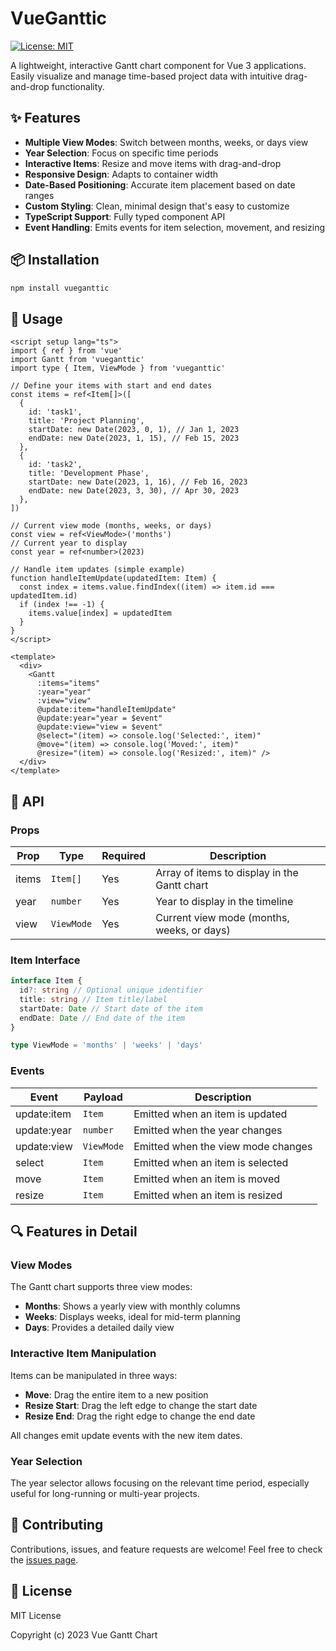 # VueGanttic

[![License: MIT](https://img.shields.io/badge/License-MIT-blue.svg)](https://opensource.org/licenses/MIT)

A lightweight, interactive Gantt chart component for Vue 3 applications. Easily visualize and manage time-based project data with intuitive drag-and-drop functionality.

## ✨ Features

- **Multiple View Modes**: Switch between months, weeks, or days view
- **Year Selection**: Focus on specific time periods
- **Interactive Items**: Resize and move items with drag-and-drop
- **Responsive Design**: Adapts to container width
- **Date-Based Positioning**: Accurate item placement based on date ranges
- **Custom Styling**: Clean, minimal design that's easy to customize
- **TypeScript Support**: Fully typed component API
- **Event Handling**: Emits events for item selection, movement, and resizing

## 📦 Installation

```bash
npm install vueganttic
```

## 🚀 Usage

```vue
<script setup lang="ts">
import { ref } from 'vue'
import Gantt from 'vueganttic'
import type { Item, ViewMode } from 'vueganttic'

// Define your items with start and end dates
const items = ref<Item[]>([
  {
    id: 'task1',
    title: 'Project Planning',
    startDate: new Date(2023, 0, 1), // Jan 1, 2023
    endDate: new Date(2023, 1, 15), // Feb 15, 2023
  },
  {
    id: 'task2',
    title: 'Development Phase',
    startDate: new Date(2023, 1, 16), // Feb 16, 2023
    endDate: new Date(2023, 3, 30), // Apr 30, 2023
  },
])

// Current view mode (months, weeks, or days)
const view = ref<ViewMode>('months')
// Current year to display
const year = ref<number>(2023)

// Handle item updates (simple example)
function handleItemUpdate(updatedItem: Item) {
  const index = items.value.findIndex((item) => item.id === updatedItem.id)
  if (index !== -1) {
    items.value[index] = updatedItem
  }
}
</script>

<template>
  <div>
    <Gantt
      :items="items"
      :year="year"
      :view="view"
      @update:item="handleItemUpdate"
      @update:year="year = $event"
      @update:view="view = $event"
      @select="(item) => console.log('Selected:', item)"
      @move="(item) => console.log('Moved:', item)"
      @resize="(item) => console.log('Resized:', item)" />
  </div>
</template>
```

## 📝 API

### Props

| Prop  | Type       | Required | Description                                  |
| ----- | ---------- | -------- | -------------------------------------------- |
| items | `Item[]`   | Yes      | Array of items to display in the Gantt chart |
| year  | `number`   | Yes      | Year to display in the timeline              |
| view  | `ViewMode` | Yes      | Current view mode (months, weeks, or days)   |

### Item Interface

```typescript
interface Item {
  id?: string // Optional unique identifier
  title: string // Item title/label
  startDate: Date // Start date of the item
  endDate: Date // End date of the item
}

type ViewMode = 'months' | 'weeks' | 'days'
```

### Events

| Event       | Payload    | Description                        |
| ----------- | ---------- | ---------------------------------- |
| update:item | `Item`     | Emitted when an item is updated    |
| update:year | `number`   | Emitted when the year changes      |
| update:view | `ViewMode` | Emitted when the view mode changes |
| select      | `Item`     | Emitted when an item is selected   |
| move        | `Item`     | Emitted when an item is moved      |
| resize      | `Item`     | Emitted when an item is resized    |

## 🔍 Features in Detail

### View Modes

The Gantt chart supports three view modes:

- **Months**: Shows a yearly view with monthly columns
- **Weeks**: Displays weeks, ideal for mid-term planning
- **Days**: Provides a detailed daily view

### Interactive Item Manipulation

Items can be manipulated in three ways:

- **Move**: Drag the entire item to a new position
- **Resize Start**: Drag the left edge to change the start date
- **Resize End**: Drag the right edge to change the end date

All changes emit update events with the new item dates.

### Year Selection

The year selector allows focusing on the relevant time period, especially useful for long-running or multi-year projects.

## 🤝 Contributing

Contributions, issues, and feature requests are welcome! Feel free to check the [issues page](https://github.com/yourusername/vue-gantt-chart/issues).

## 📄 License

MIT License

Copyright (c) 2023 Vue Gantt Chart

